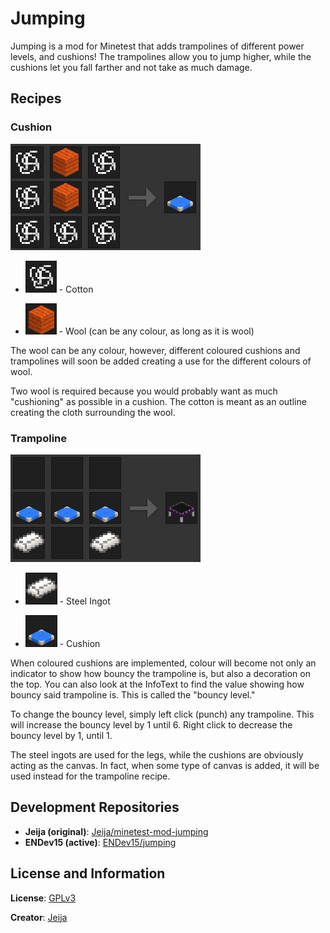 # Jumping

Jumping is a mod for Minetest that adds trampolines of different power levels, and cushions! The trampolines allow you to jump higher, while the cushions let you fall farther and not take as much damage.

## Recipes
### Cushion
![Cushion Recipe](textures/.example/cushion_recipe.png)

* ![Cotton](textures/.example/farming_cotton.png) - Cotton

* ![Wool (can be any colour)](textures/.example/wool.png) - Wool (can be any colour, as long as it is wool)

The wool can be any colour, however, different coloured cushions and trampolines will soon be added creating a use for the different colours of wool.

Two wool is required because you would probably want as much "cushioning" as possible in a cushion. The cotton is meant as an outline creating the cloth surrounding the wool.

### Trampoline
![Trampoline Recipe](textures/.example/trampoline_recipe.png)

* ![Steel Ingot](textures/.example/default_steel_ingot.png) - Steel Ingot

* ![Cushion](textures/.example/jumping_cushion.png) - Cushion

When coloured cushions are implemented, colour will become not only an indicator to show how bouncy the trampoline is, but also a decoration on the top. You can also look at the InfoText to find the value showing how bouncy said trampoline is. This is called the "bouncy level."

To change the bouncy level, simply left click (punch) any trampoline. This will increase the bouncy level by 1 until 6. Right click to decrease the bouncy level by 1, until 1.

The steel ingots are used for the legs, while the cushions are obviously acting as the canvas. In fact, when some type of canvas is added, it will be used instead for the trampoline recipe. 

## Development Repositories
* **Jeija (original)**: [Jeija/minetest-mod-jumping](http://github.com/Jeija/minetest-mod-jumping)
* **ENDev15 (active)**: [ENDev15/jumping](http://github.com/ENDev15/jumping)

## License and Information
**License**: [GPLv3](http://www.gnu.org/licenses/gpl-3.0.en.html)

**Creator**: [Jeija](http://github.com/Jeija)
